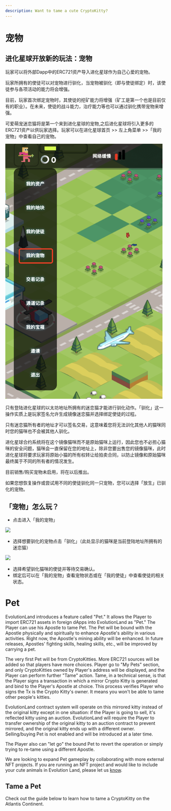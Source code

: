 ```yaml
---
description: Want to tame a cute CryptoKitty?
---
```


# 宠物

## 进化星球开放新的玩法：宠物

玩家可以将外部Dapp中的ERC721资产导入进化星球作为自己心爱的宠物。

玩家所拥有的使徒可以对宠物进行驯化，当宠物被驯化（即与使徒绑定）时，该使徒参与各项活动的能力将会增强。

目前，玩家首次绑定宠物时，其使徒的挖矿能力将增强（矿工是第一个也是目前仅有的职业）。在未来，使徒的战斗能力，治疗能力等也可以通过驯化携带宠物来增强。

可爱萌宠迷恋猫将是第一个来到进化星球的宠物,之后进化星球将引入更多的ERC721资产以供玩家选择。玩家可以在进化星球首页 &gt;&gt; 左上角菜单 &gt;&gt;「我的宠物」中查看自己的宠物。

![](../../.gitbook/assets/image%20%2820%29.png)

只有登陆进化星球的以太坊地址所拥有的迷恋猫才能进行驯化动作。「驯化」这一操作实质上是玩家签名允许生成镜像迷恋猫并选择绑定使徒的过程。

只有迷恋猫所有者的地址才可以签名交易，这意味着您将无法训化其他人的猫咪同时您的猫咪也不会被其他人驯化。

进化星球合约系统将在这个镜像猫咪而不是原始猫咪上运行，因此您也不必担心猫咪的安全问题，猫咪会一直保留在您的地址上，除非您要出售您的镜像猫咪，此时进化星球将要求玩家将原始小猫的所有权转让给拍卖合同，以防止镜像和原始猫咪最终属于不同的所有者的情况发生。

目前销售/购买宠物未启用，将在以后推出。

如果您想恢复操作或尝试用不同的使徒驯化同一只宠物，您可以选择「放生」已驯化的宠物。

## **「宠物」怎么玩？**

* 点击进入「我的宠物」

![](https://evolutionland.zendesk.com/hc/article_attachments/360026887073/mceclip0.png)

* 选择想要驯化的宠物点击「驯化」（此处显示的猫咪是当前登陆地址所拥有的迷恋猫）

![](https://evolutionland.zendesk.com/hc/article_attachments/360026887193/mceclip1.png)

* 选择希望驯化猫咪的使徒并等待交易确认。
* 绑定后可以在「我的宠物」查看宠物状态或在「我的使徒」中查看使徒的相关状态。


# Pet

EvolutionLand introduces a feature called "Pet." It allows the Player to import ERC721 assets in foreign dApps into EvolutionLand as "Pet." The Player can use his Apostle to tame Pet. The Pet will be bound with the Apostle physically and spiritually to enhance Apostle's ability in various activities. Right now, the Apostle's mining ability will be enhanced. In future releases, Apostles' fighting skills, healing skills, etc., will be improved by carrying a pet.

The very first Pet will be from CryptoKitties. More ERC721 sources will be added so that players have more choices. Player go to "My Pets" section, and only CryptoKitties owned by Player's address will be displayed, and the Player can perform further "Tame" action. Tame, in a technical sense, is that the Player signs a transaction in which a mirror Crypto Kitty is generated and bind to the Player's Apostle at choice. This process verifies Player who signs the Tx is the Crypto Kitty's owner. It means you won't be able to tame other people's kitties.

EvolutionLand contract system will operate on this mirrored kitty instead of the original kitty except in one situation: if the Player is going to sell, it's reflected kitty using an auction. EvolutionLand will require the Player to transfer ownership of the original kitty to an auction contract to prevent mirrored, and the original kitty ends up with a different owner. Selling/buying Pet is not enabled and will be introduced at a later time.

The Player also can "let go" the bound Pet to revert the operation or simply trying to re-tame using a different Apostle.

We are looking to expand Pet gameplay by collaborating with more external NFT projects. If you are running an NFT project and would like to include your cute animals in Evolution Land, please let us [know](../../overview/feedback-and-support.md).

## Tame a Pet

Check out the guide below to learn how to tame a CryptoKitty on the Atlantis Continent.

